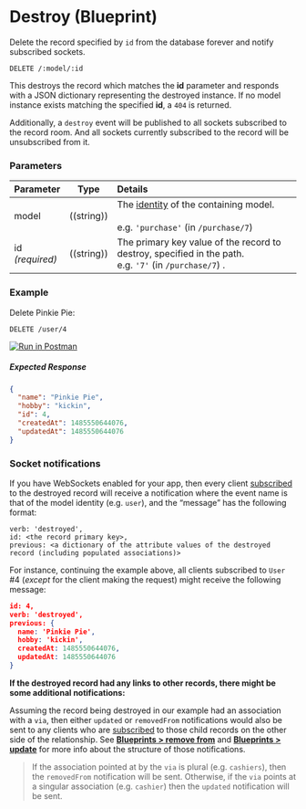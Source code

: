 # Destroy (Blueprint)

Delete the record specified by `id` from the database forever and notify subscribed sockets.

```usage
DELETE /:model/:id
```

This destroys the record which matches the **id** parameter and responds with a JSON dictionary representing the destroyed instance. If no model instance exists matching the specified **id**, a `404` is returned.

Additionally, a `destroy` event will be published to all sockets subscribed to the record room.  And all sockets currently subscribed to the record will be unsubscribed from it.


### Parameters

 Parameter                          | Type                                    | Details
 ---------------------------------- | --------------------------------------- |:---------------------------------
 model          | ((string))   | The [identity](http://sailsjs.com/documentation/concepts/models-and-orm/model-settings#?identity) of the containing model.<br/><br/>e.g. `'purchase'` (in `/purchase/7`)
 id<br/>*(required)*                | ((string))                              | The primary key value of the record to destroy, specified in the path.  <br/>e.g. `'7'` (in `/purchase/7`) .



### Example

Delete Pinkie Pie:

`DELETE /user/4`

[![Run in Postman](https://s3.amazonaws.com/postman-static/run-button.png)](https://www.getpostman.com/run-collection/96217d0d747e536e49a4)

##### Expected Response

```json
{
  "name": "Pinkie Pie",
  "hobby": "kickin",
  "id": 4,
  "createdAt": 1485550644076,
  "updatedAt": 1485550644076
}
```

### Socket notifications

If you have WebSockets enabled for your app, then every client [subscribed](http://sailsjs.com/documentation/reference/web-sockets/resourceful-pub-sub) to the destroyed record will receive a notification where the event name is that of the model identity (e.g. `user`), and the &ldquo;message&rdquo; has the following format:

```
verb: 'destroyed',
id: <the record primary key>,
previous: <a dictionary of the attribute values of the destroyed record (including populated associations)>
```

For instance, continuing the example above, all clients subscribed to `User` #4 (_except_ for the client making the request) might receive the following message:

```json
id: 4,
verb: 'destroyed',
previous: {
  name: 'Pinkie Pie',
  hobby: 'kickin',
  createdAt: 1485550644076,
  updatedAt: 1485550644076
}
```

**If the destroyed record had any links to other records, there might be some additional notifications:**

Assuming the record being destroyed in our example had an association with a `via`, then either `updated` or `removedFrom` notifications would also be sent to any clients who are [subscribed](http://sailsjs.com/documentation/reference/web-sockets/resourceful-pub-sub) to those child records on the other side of the relationship.  See [**Blueprints > remove from**](http://sailsjs.com/documentation/reference/blueprint-api/remove-from) and [**Blueprints > update**](http://sailsjs.com/documentation/reference/blueprint-api/update) for more info about the structure of those notifications.

> If the association pointed at by the `via` is plural (e.g. `cashiers`), then the `removedFrom` notification will be sent. Otherwise, if the `via` points at a singular association (e.g. `cashier`) then the `updated` notification will be sent.


<docmeta name="displayName" value="destroy">
<docmeta name="pageType" value="endpoint">

